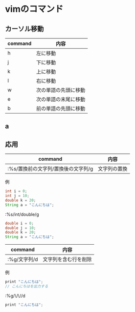 # vimのコマンド

## カーソル移動
|command|内容|
|-------|----|
|h|左に移動|
|j|下に移動|
|k|上に移動|
|l|右に移動|
|w|次の単語の先頭に移動|
|e|次の単語の末尾に移動|
|b|前の単語の先頭に移動|

## a

## 応用
|command|内容|
|-------|----|
|:%s/置換前の文字列/置換後の文字列/g|文字列の置換|

例
``` java
int i = 0;
int j = 10;
double k = 20;
String a = "こんにちは";
```
:%s/int/double/g
```java
double i = 0;
double j = 10;
double k = 20;
String a = "こんにちは";
```
|command|内容|
|-------|----|
|:%g/文字列/d|文字列を含む行を削除|

例
```java
print "こんにちは";
// こんにちはを出力する
```
:%g/\\\/\\\//d
```java
print "こんにちは";
```